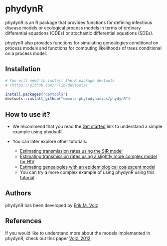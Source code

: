 # phydynR

phydynR is an R package that provides functions for defining infectious disease models or ecological process models in terms of ordinary differential equations (ODEs) or stochastic differential equations (SDEs).

phydynR also provides functions for simulating genealogies conditional on process models and functions for computing likelihoods of trees conditional on a process model.

## Installation

```r
# You will need to install the R package devtools 
# (https://github.com/r-lib/devtools)

install.packages("devtools")
devtools::install_github("emvolz-phylodynamics/phydynR")
```

## How to use it?

* We recommend that you read the [Get started](articles/phydynR.html) link to 
understand a simple example using phydynR.

* You can later explore other tutorials:
  
  - [Estimating transmission rates using the SIR model](articles/sir_model.html)
  - [Estimating transmission rates using a slightly more complex model for HIV](articles/HIV_epidemics.html)
  - [Estimating genealogies with an epidemiological coalescent model](articles/simulate_genealogies.html)
  - You can try a more complex example of using phydynR using this 
  [tutorial](articles/SenegalHIVmodel.html).

## Authors

phydynR has been developed by [Erik M. Volz](https://profiles.imperial.ac.uk/e.volz)

## References

If you would like to understand more about the models implemented in phydynR,
check out this paper [Volz, 2012](http://www.genetics.org/content/190/1/187)
